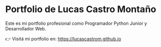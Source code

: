# Portfolio de Lucas Castro Montaño

Este es mi portfolio profesional como Programador Python Junior y Desarrollador Web.

👉 Visitá mi portfolio en: https://lucascastrom.github.io
